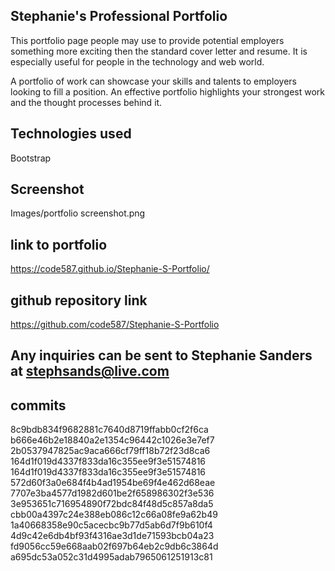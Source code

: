 ## Stephanie's Professional Portfolio

This portfolio page people may use to provide potential employers something more exciting then the standard cover letter and resume.  It is especially useful for people in the technology and web world.

A portfolio of work can showcase your skills and talents to employers looking to fill a position. An effective portfolio highlights your strongest work and the thought processes behind it. 

## Technologies used
Bootstrap


## Screenshot
Images/portfolio screenshot.png

## link to portfolio
https://code587.github.io/Stephanie-S-Portfolio/

## github repository link
https://github.com/code587/Stephanie-S-Portfolio
## Any inquiries can be sent to Stephanie Sanders at stephsands@live.com

## commits
8c9bdb834f9682881c7640d8719ffabb0cf2f6ca
b666e46b2e18840a2e1354c96442c1026e3e7ef7
2b0537947825ac9aca666cf79ff18b72f23d8ca6
164d1f019d4337f833da16c355ee9f3e51574816
164d1f019d4337f833da16c355ee9f3e51574816
572d60f3a0e684f4b4ad1954be69f4e462d68eae
7707e3ba4577d1982d601be2f658986302f3e536
3e953651c716954890f72bdc84f48d5c857a8da5
cbb00a4397c24e388eb086c12c66a08fe9a62b49
1a40668358e90c5acecbc9b77d5ab6d7f9b610f4
4d9c42e6db4bf93f4316ae3d1de71593bcb04a23
fd9056cc59e668aab02f697b64eb2c9db6c3864d
a695dc53a052c31d4995adab7965061251913c81